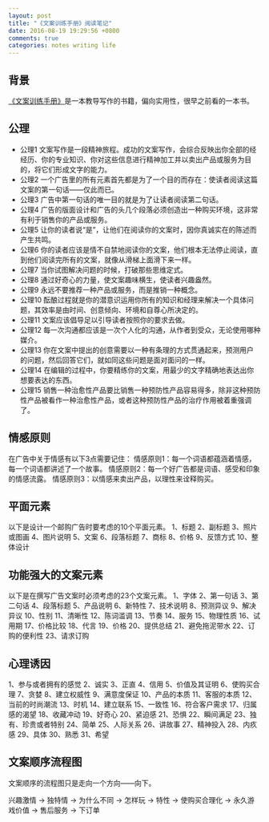 ```yaml
---
layout: post
title: "《文案训练手册》阅读笔记"
date: 2016-08-19 19:29:56 +0800
comments: true
categories: notes writing life
---
```

## 背景
[《文案训练手册》][1]是一本教导写作的书籍，偏向实用性，很早之前看的一本书。

## 公理
- 公理1
文案写作是一段精神旅程。成功的文案写作，会综合反映出你全部的经经历、你的专业知识、你对这些信息进行精神加工并以卖出产品或服务为目的，将它们形成文字的能力。
- 公理2
一个广告里的所有元素首先都是为了一个目的而存在：使读者阅读这篇文案的第一句话——仅此而已。
- 公理3
广告中第一句话的唯一目的就是为了让读者阅读第二句话。
- 公理4
广告的版面设计和广告的头几个段落必须创造出一种购买环境，这非常有利于销售你的产品或服务。
- 公理5
让你的读者说“是”，让他们在阅读你的文案时，因你真诚实在的陈述而产生共鸣。
- 公理6
你的读者应该是情不自禁地阅读你的文案，他们根本无法停止阅读，直到他们阅读完所有的文案，就像从滑梯上面滑下来一样。
- 公理7
当你试图解决问题的时候，打破那些思维定式。
- 公理8
通过好奇心的力量，使文案趣味横生，使读者兴趣盎然。
- 公理9
永远不要推荐一种产品或服务，而是推销一种概念。
- 公理10
酝酿过程就是你的潜意识运用你所有的知识和经理来解决一个具体问题，其效率是由时间、创意倾向、环境和自尊心所决定的。
- 公理11
文案应该倡导足以引导读者按照你的要求去做。
- 公理12
每一次沟通都应该是一次个人化的沟通，从作者到受众，无论使用哪种媒介。 <!--more-->
- 公理13
你在文案中提出的创意需要以一种有条理的方式贯通起来，预测用户的问题，然后回答它们，就如同这些问题是面对面问的一样。
- 公理14
在编辑的过程中，你要精练你的文案，用最少的文字精确地表达出你想要表达的东西。
- 公理15
销售一种治愈性产品要比销售一种预防性产品容易得多，除非这种预防性产品被看作一种治愈性产品，或者这种预防性产品的治疗作用被着重强调了。

## 情感原则
在广告中关于情感有以下3点需要记住：
情感原则1：每一个词语都蕴涵着情感，每一个词语都讲述了一个故事。
情感原则2：每一个好广告都是词语、感受和印象的情感流露。
情感原则3：以情感来卖出产品，以理性来诠释购买。

## 平面元素
以下是设计一个邮购广告时要考虑的10个平面元素。
1、标题
2、副标题
3、照片或图画
4、图片说明
5、文案
6、段落标题
7、商标
8、价格
9、反馈方式
10、整体设计

## 功能强大的文案元素
以下是在撰写广告文案时必须考虑的23个文案元素。
1、字体
2、第一句话
3、第二句话
4、段落标题
5、产品说明
6、新特性
7、技术说明
8、预测异议
9、解决异议
10、性别
11、清晰性
12、陈词滥调
13、节奏
14、服务
15、物理性质
16、试用期
17、价格比较
18、代言
19、价格
20、提供总结
21、避免拖泥带水
22、订购的便利性
23、请求订购

## 心理诱因
1、参与或者拥有的感觉
2、诚实
3、正直
4、信用
5、价值及其证明
6、使购买合理
7、贪婪
8、建立权威性
9、满意度保证
10、产品的本质
11、客服的本质
12、当前的时尚潮流
13、时机
14、建立联系
15、一致性
16、符合客户需求
17、归属感的渴望
18、收藏冲动
19、好奇心
20、紧迫感
21、恐惧
22、瞬间满足
23、独有、珍贵或者特别
24、简单
25、人际关系
26、讲故事
27、精神投入
28、内疚感
29、具体
30、熟悉
31、希望

## 文案顺序流程图

文案顺序的流程图只是走向一个方向——向下。

兴趣激情 -> 独特情 -> 为什么不同 -> 怎样玩 -> 特性 -> 使购买合理化 -> 永久游戏价值 -> 售后服务 -> 下订单


[1]: https://book.douban.com/subject/6753830/
